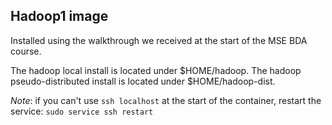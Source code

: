 ## Hadoop1 image

Installed using the walkthrough we received at the start of the MSE BDA course.

The hadoop local install is located under $HOME/hadoop.
The hadoop pseudo-distributed install is located under $HOME/hadoop-dist.

*Note*: if you can't use `ssh localhost` at the start of the container, restart the service: `sudo service ssh restart`
